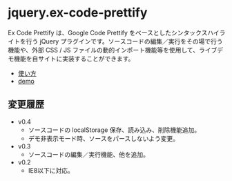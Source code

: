 jquery.ex-code-prettify
=======================

Ex Code Prettify は、Google Code Prettify をベースとしたシンタックスハイライトを行う jQuery プラグインです。ソースコードの編集／実行をその場で行う機能や、外部 CSS / JS ファイルの動的インポート機能等を使用して、ライブデモ機能を自サイトに実装することができます。

- [使い方](http://www.cyokodog.net/blog/ex-code-prettify-doc/)
- [demo](http://cyokodog.github.io/jquery.ex-code-prettify/demo.html) 

## 変更履歴

- v0.4
	- ソースコードの localStorage 保存、読み込み、削除機能追加。
	- デモ非表示モード時、ソースをパースしないよう変更。
- v0.3 
	- ソースコードの編集／実行機能、他を追加。
- v0.2 
	- IE8以下に対応。
